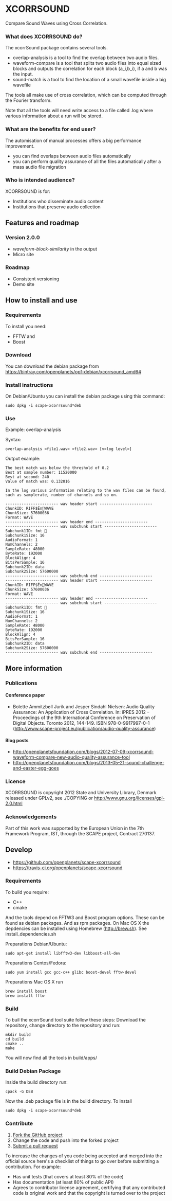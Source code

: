 # XCORRSOUND

Compare Sound Waves using Cross Correlation.

### What does XCORRSOUND do?

The xcorrSound package contains several tools.

* overlap-analysis is a tool to find the overlap between two audio files.
* waveform-compare is a tool that splits two audio files into equal sized blocks and outputs the correlation for each block (a_i,b_i), if a and b was the input.
* sound-match is a tool to find the location of a small wavefile inside a big wavefile

The tools all make use of cross correlation, which can be computed through the Fourier transform.

Note that all the tools will need write access to a file called <tool>.log where various information about a run will be stored.

### What are the benefits for end user?
The automisation of manual processes offers a big performance improvement.

* you can find overlaps between audio files automatically
* you can perform quality assurance of all the files automatically after a mass audio file migration

### Who is intended audience?
XCORRSOUND is for:

* Institutions who disseminate audio content
* Institutions that preserve audio collection

## Features and roadmap

### Version 2.0.0

* _waveform-block-similarity_ in the output
* Micro site

### Roadmap

* Consistent versioning
* Demo site

## How to install and use

### Requirements

To install you need:

* FFTW and
* Boost

### Download

You can download the debian package from https://bintray.com/openplanets/opf-debian/xcorrsound_amd64

### Install instructions

On Debian/Ubuntu you can install the debian package using this command:

    sudo dpkg -i scape-xcorrsound*deb

### Use

Example: overlap-analysis

Syntax:

    overlap-analysis <file1.wav> <file2.wav> [v<log level>]

Output example:

    The best match was below the threshold of 0.2
    Best at sample number: 11520000
    Best at second: 240
    Value of match was: 0.132016

    In the log various information relating to the wav files can be found,
    such as samplerate, number of channels and so on.

    ----------------------- wav header start -----------------------
    ChunkID: RIFF$ËnWAVE
    ChunkSize: 57600036
    Format: WAVE
    ----------------------- wav header end -----------------------
    ----------------------- wav subchunk start -----------------------
    Subchunk1ID: fmt 
    Subchunk1Size: 16
    AudioFormat: 1
    NumChannels: 2
    SampleRate: 48000
    ByteRate: 192000
    BlockAlign: 4
    BitsPerSample: 16
    Subchunk2ID: data
    Subchunk2Size: 57600000
    ----------------------- wav subchunk end -----------------------
    ----------------------- wav header start -----------------------
    ChunkID: RIFF$ËnWAVE
    ChunkSize: 57600036
    Format: WAVE
    ----------------------- wav header end -----------------------
    ----------------------- wav subchunk start -----------------------
    Subchunk1ID: fmt 
    Subchunk1Size: 16
    AudioFormat: 1
    NumChannels: 2
    SampleRate: 48000
    ByteRate: 192000
    BlockAlign: 4
    BitsPerSample: 16
    Subchunk2ID: data
    Subchunk2Size: 57600000
    ----------------------- wav subchunk end -----------------------


## More information

### Publications

#### Conference paper
* Bolette Ammitzbøll Jurik and Jesper Sindahl Nielsen:
  Audio Quality Assurance: An Application of Cross Correlation.
  In: iPRES 2012 – Proceedings of the 9th International Conference on Preservation of Digital Objects. Toronto 2012, 144-149.
  ISBN 978-0-9917997-0-1 (http://www.scape-project.eu/publication/audio-quality-assurance)

#### Blog posts
* http://openplanetsfoundation.com/blogs/2012-07-09-xcorrsound-waveform-compare-new-audio-quality-assurance-tool
* http://openplanetsfoundation.com/blogs/2013-05-21-sound-challenge-and-easter-egg-goes

### Licence

XCORRSOUND is copyright 2012 State and University Library, Denmark
released under GPLv2, see ./COPYING or http://www.gnu.org/licenses/gpl-2.0.html

### Acknowledgements

Part of this work was supported by the European Union in the 7th Framework Program, IST, through the SCAPE project, Contract 270137.

## Develop

* https://github.com/openplanets/scape-xcorrsound
* https://travis-ci.org/openplanets/scape-xcorrsound

### Requirements

To build you require:

* C++
* cmake

And the tools depend on FFTW3 and Boost program options. These can be found as debian packages.
And as rpm packages. On Mac OS X the depdencies can be installed using Homebrew (http://brew.sh).
See install_dependencies.sh

Preparations Debian/Ubuntu:

    sudo apt-get install libfftw3-dev libboost-all-dev

Preparations Centos/Fedora:

    sudo yum install gcc gcc-c++ glibc boost-devel fftw-devel

Preparations Mac OS X run

    brew install boost
    brew install fftw

### Build

To buil the xcorrSound tool suite follow these steps:
Download the repository, change directory to the repository and run:

    mkdir build
    cd build
    cmake ..
    make

You will now find all the tools in build/apps/

### Build Debian Package

Inside the build directory run:

    cpack -G DEB

Now the .deb package file is in the build directory.
To install

    sudo dpkg -i scape-xcorrsound*deb

### Contribute

1. [Fork the GitHub project](https://help.github.com/articles/fork-a-repo)
2. Change the code and push into the forked project
3. [Submit a pull request](https://help.github.com/articles/using-pull-requests)

To increase the changes of you code being accepted and merged into the official source here's a checklist of things to go over before submitting a contribution. For example:

* Has unit tests (that covers at least 80% of the code)
* Has documentation (at least 80% of public API)
* Agrees to contributor license agreement, certifying that any contributed code is original work and that the copyright is turned over to the project
